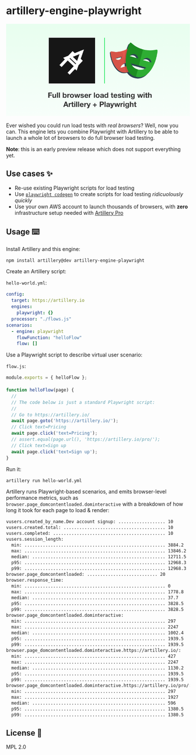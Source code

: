 # artillery-engine-playwright

<p align="center">
  <img src="./header.png" alt="Full browser load testing with Artillery + Playwright">
</p>

Ever wished you could run load tests with *real browsers*? Well, now you can. This engine lets you combine Playwright with Artillery to be able to launch a whole lot of browsers to do full browser load testing.

**Note**: this is an early preview release which does not support everything yet.

## Use cases ✨

- Re-use existing Playwright scripts for load testing
- Use [`playwright codegen`](https://playwright.dev/docs/cli/#generate-code) to create scripts for load testing *ridicuolously quickly*
- Use your own AWS account to launch thousands of browsers, with **zero** infrastructure setup needed with [Artillery Pro](https://artillery.io/pro)

## Usage ⌨️

Install Artillery and this engine:

```sh
npm install artillery@dev artillery-engine-playwright
```

Create an Artillery script:

`hello-world.yml`:

```yaml
config:
  target: https://artillery.io
  engines:
    playwright: {}
  processor: "./flows.js"
scenarios:
  - engine: playwright
    flowFunction: "helloFlow"
    flow: []
```

Use a Playwright script to describe virtual user scenario:

`flow.js`:

```js
module.exports = { helloFlow };

function helloFlow(page) {
  //
  // The code below is just a standard Playwright script:
  //
  // Go to https://artillery.io/
  await page.goto('https://artillery.io/');
  // Click text=Pricing
  await page.click('text=Pricing');
  // assert.equal(page.url(), 'https://artillery.io/pro/');
  // Click text=Sign up
  await page.click('text=Sign up');
}
```

Run it:

```sh
artillery run hello-world.yml
```

Artillery runs Playwright-based scenarios, and emits browser-level performance metrics, such as `browser.page_domcontentloaded.dominteractive` with a breakdown of how long it took for each page to load & render:

```
vusers.created_by_name.Dev account signup: .................. 10
vusers.created.total: ....................................... 10
vusers.completed: ........................................... 10
vusers.session_length:
  min: ...................................................... 3884.2
  max: ...................................................... 13846.2
  median: ................................................... 12711.5
  p95: ...................................................... 12968.3
  p99: ...................................................... 12968.3
browser.page_domcontentloaded: ........................... 20
browser.response_time:
  min: ...................................................... 0
  max: ...................................................... 1778.8
  median: ................................................... 37.7
  p95: ...................................................... 3828.5
  p99: ...................................................... 3828.5
browser.page_domcontentloaded.dominteractive:
  min: ...................................................... 297
  max: ...................................................... 2247
  median: ................................................... 1002.4
  p95: ...................................................... 1939.5
  p99: ...................................................... 1939.5
browser.page_domcontentloaded.dominteractive.https://artillery.io/:
  min: ...................................................... 427
  max: ...................................................... 2247
  median: ................................................... 1130.2
  p95: ...................................................... 1939.5
  p99: ...................................................... 1939.5
browser.page_domcontentloaded.dominteractive.https://artillery.io/pro/:
  min: ...................................................... 297
  max: ...................................................... 1927
  median: ................................................... 596
  p95: ...................................................... 1380.5
  p99: ...................................................... 1380.5
```

## License 📃

MPL 2.0
